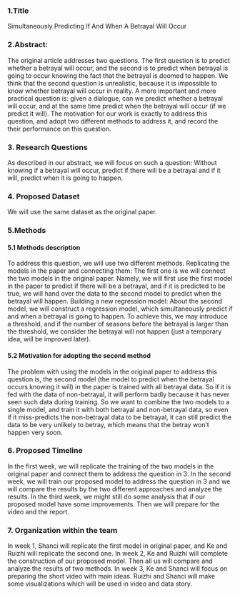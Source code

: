 ### 1.Title
Simultaneously Predicting If And When A Betrayal Will Occur

### 2.Abstract:
The original article addresses two questions. The first question is to predict whether a betrayal will occur, and the second is to predict when betrayal is going to occur knowing the fact that the betrayal is doomed to happen. We think that the second question is unrealistic, because it is impossible to know whether betrayal will occur in reality. A more important and more practical question is: given a dialogue, can we predict whether a betrayal will occur, and at the same time predict when the betrayal will occur (if we predict it will). The motivation for our work is exactly to address this question, and adopt two different methods to address it, and record the their performance on this question.

### 3. Research Questions
As described in our abstract, we will focus on such a question: Without knowing if a betrayal will occur, predict if there will be a betrayal and if it will, predict when it is going to happen.

### 4. Proposed Dataset
We will use the same dataset as the original paper.

### 5.Methods
#### 5.1 Methods description
To address this question, we will use two different methods.
Replicating the models in the paper and connecting them: The first one is we will connect the two models in the original paper. Namely, we will first use the first model in the paper to predict if there will be a betrayal, and if it is predicted to be true, we will hand over the data to the second model to predict when the betrayal will happen.
Building a new regression model: About the second model, we will construct a regression model, which simultaneously predict if and when a betrayal is going to happen. To achieve this, we may introduce a threshold, and if the number of seasons before the betrayal is larger than the threshold, we consider the betrayal will not happen (just a temporary idea, will be improved later).
#### 5.2 Motivation for adopting the second method
The problem with using the models in the original paper to address this question is, the second model (the model to predict when the betrayal occurs knowing it will) in the paper is trained with all betrayal data. So if it is fed with the data of non-betrayal, it will perform badly because it has never seen such data during training. So we want to combine the two models to a single model, and train it with both betrayal and non-betrayal data, so even if it miss-predicts the non-betrayal data to be betrayal, it can still predict the data to be very unlikely to betray, which means that the betray won’t happen very soon. 

### 6. Proposed Timeline
In the first week, we will replicate the training of the two models in the original paper and connect them to address the question in 3.
In the second week, we will train our proposed model to address the question in 3 and we will compare the results by the two different approaches and analyze the results.
In the third week, we might still do some analysis that if our proposed model have some improvements. Then we will prepare for the video and the report.

### 7. Organization within the team
In week 1, Shanci will replicate the first model in original paper, and Ke and Ruizhi will replicate the second one.
In week 2, Ke and Ruizhi will complete the construction of our proposed model. Then all us will compare and analyze the results of two methods. 
In week 3, Ke and Shanci will focus on preparing the short video with main ideas. Ruizhi and Shanci will make some visualizations which will be used in video and data story.
